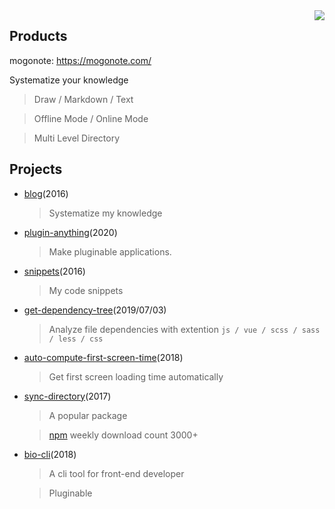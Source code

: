 <img align="right" src="https://github-readme-stats.vercel.app/api?username=hoperyy&show_icons=true&icon_color=CE1D2D&text_color=718096&bg_color=ffffff&hide_title=true" />

## Products

mogonote: https://mogonote.com/

Systematize your knowledge

>   Draw / Markdown / Text

>   Offline Mode / Online Mode

>   Multi Level Directory

## Projects

+   [blog](https://github.com/hoperyy/blog)(2016)

    > Systematize my knowledge

+   [plugin-anything](https://github.com/hoperyy/blog/issues/150)(2020)

    > Make pluginable applications.

+   [snippets](https://hoperyy.github.io/snippets/#/)(2016)

    > My code snippets

+   [get-dependency-tree](https://github.com/hoperyy/get-dependency-tree)(2019/07/03)

    > Analyze file dependencies with extention `js / vue / scss / sass / less / css`

+   [auto-compute-first-screen-time](https://github.com/hoperyy/auto-compute-first-screen-time)(2018)

    > Get first screen loading time automatically

+   [sync-directory](https://github.com/hoperyy/sync-directory)(2017)

    > A popular package

    > [npm](https://www.npmjs.com/package/sync-directory) weekly download count 3000+

+   [bio-cli](https://github.com/weidian-inc/bio-cli)(2018)

    > A cli tool for front-end developer

    > Pluginable